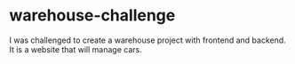 # warehouse-challenge
I was challenged to create a warehouse project with frontend and backend. It is a website that will manage cars.
